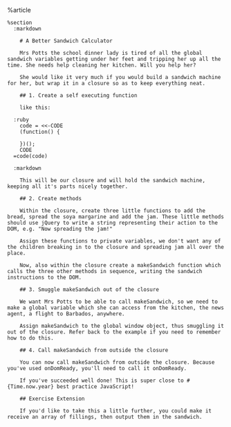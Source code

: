 %article
  
    %section
      :markdown
  
        # A Better Sandwich Calculator
  
        Mrs Potts the school dinner lady is tired of all the global sandwich variables getting under her feet and tripping her up all the time. She needs help cleaning her kitchen. Will you help her?
  
        She would like it very much if you would build a sandwich machine for her, but wrap it in a closure so as to keep everything neat.
  
        ## 1. Create a self executing function
  
        like this:
  
      :ruby
        code = <<-CODE
        (function() {
  
        })();
        CODE
      =code(code)
  
      :markdown
  
        This will be our closure and will hold the sandwich machine, keeping all it's parts nicely together.
  
        ## 2. Create methods
  
        Within the closure, create three little functions to add the bread, spread the soya margarine and add the jam. These little methods should use jQuery to write a string representing their action to the DOM, e.g. "Now spreading the jam!"
  
        Assign these functions to private variables, we don't want any of the children breaking in to the closure and spreading jam all over the place.
  
        Now, also within the closure create a makeSandwich function which calls the three other methods in sequence, writing the sandwich instructions to the DOM.
  
        ## 3. Smuggle makeSandwich out of the closure
  
        We want Mrs Potts to be able to call makeSandwich, so we need to make a global variable which she can access from the kitchen, the news agent, a flight to Barbados, anywhere.
  
        Assign makeSandwich to the global window object, thus smuggling it out of the closure. Refer back to the example if you need to remember how to do this.
  
        ## 4. Call makeSandwich from outside the closure
  
        You can now call makeSandwich from outside the closure. Because you've used onDomReady, you'll need to call it onDomReady.
  
        If you've succeeded well done! This is super close to #{Time.now.year} best practice JavaScript!
  
        ## Exercise Extension
  
        If you'd like to take this a little further, you could make it receive an array of fillings, then output them in the sandwich.
  